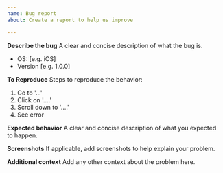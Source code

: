 ```yaml
---
name: Bug report
about: Create a report to help us improve

---
```


**Describe the bug**
A clear and concise description of what the bug is.
 - OS: [e.g. iOS]
 - Version [e.g. 1.0.0]

**To Reproduce**
Steps to reproduce the behavior:
1. Go to '...'
2. Click on '....'
3. Scroll down to '....'
4. See error

**Expected behavior**
A clear and concise description of what you expected to happen.

**Screenshots**
If applicable, add screenshots to help explain your problem.

**Additional context**
Add any other context about the problem here.
